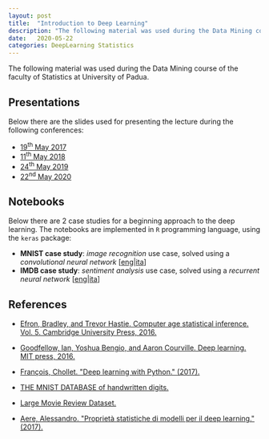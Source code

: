 ```yaml
---
layout: post
title:  "Introduction to Deep Learning"
description: "The following material was used during the Data Mining course of the faculty of Statistics at University of Padua."
date:   2020-05-22
categories: DeepLearning Statistics
---
```


The following material was used during the Data Mining course of the faculty of Statistics at University of Padua.

## Presentations

Below there are the slides used for presenting the lecture during the following conferences:
* [19<sup>th</sup> May 2017](/assets/presentations/deep_learning_2017.pdf)
* [11<sup>th</sup> May 2018](/assets/presentations/deep_learning_2018.pdf)
* [24<sup>th</sup> May 2019](/assets/presentations/deep_learning_2019.pdf)
* [22<sup>nd</sup> May 2020](/assets/presentations/deep_learning_2020.pdf)

## Notebooks

Below there are 2 case studies for a beginning approach to the deep learning. The notebooks are implemented in `R` programming language, using the `keras` package:
* **MNIST case study**: *image recognition* use case, solved using a *convolutional neural network* [[eng](/assets/notebooks/MNIST_case_study.html)|[ita](/assets/notebooks/MNIST_caso_studio.html)]
* **IMDB case study**: *sentiment analysis* use case, solved using a *recurrent neural network* [[eng](/assets/notebooks/IMDB_case_study.html)|[ita](/assets/notebooks/IMDB_caso_studio.html)]

## References
* [Efron, Bradley, and Trevor Hastie. Computer age statistical inference. Vol. 5. Cambridge University Press, 2016.
](https://web.stanford.edu/~hastie/CASI/)
* [Goodfellow, Ian, Yoshua Bengio, and Aaron Courville. Deep learning. MIT press, 2016.
](http://www.deeplearningbook.org/)
* [François, Chollet. "Deep learning with Python." (2017).](https://www.manning.com/books/deep-learning-with-python)

* [THE MNIST DATABASE
of handwritten digits.](http://yann.lecun.com/exdb/mnist/)
* [Large Movie Review Dataset.](https://ai.stanford.edu/~amaas/data/sentiment/)

* [Aere, Alessandro. "Proprietà statistiche di modelli per il deep learning." (2017).
](http://tesi.cab.unipd.it/54450/1/Aere_Alessandro.pdf)

